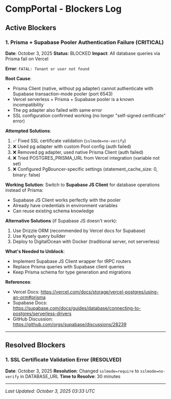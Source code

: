 # CompPortal - Blockers Log

## Active Blockers

### 1. Prisma + Supabase Pooler Authentication Failure (CRITICAL)
**Date**: October 3, 2025
**Status**: BLOCKED
**Impact**: All database queries via Prisma fail on Vercel

**Error**: `FATAL: Tenant or user not found`

**Root Cause**:
- Prisma Client (native, without pg adapter) cannot authenticate with Supabase transaction-mode pooler (port 6543)
- Vercel serverless + Prisma + Supabase pooler is a known incompatibility
- The pg adapter also failed with same error
- SSL configuration confirmed working (no longer "self-signed certificate" error)

**Attempted Solutions**:
1. ✅ Fixed SSL certificate validation (`sslmode=no-verify`)
2. ❌ Used pg adapter with custom Pool config (auth failed)
3. ❌ Removed pg adapter, used native Prisma Client (auth failed)
4. ❌ Tried POSTGRES_PRISMA_URL from Vercel integration (variable not set)
5. ❌ Configured PgBouncer-specific settings (statement_cache_size: 0, binary: false)

**Working Solution**:
Switch to **Supabase JS Client** for database operations instead of Prisma:
- Supabase JS Client works perfectly with the pooler
- Already have credentials in environment variables
- Can reuse existing schema knowledge

**Alternative Solutions** (if Supabase JS doesn't work):
1. Use Drizzle ORM (recommended by Vercel docs for Supabase)
2. Use Kysely query builder
3. Deploy to DigitalOcean with Docker (traditional server, not serverless)

**What's Needed to Unblock**:
- Implement Supabase JS Client wrapper for tRPC routers
- Replace Prisma queries with Supabase client queries
- Keep Prisma schema for type generation and migrations

**References**:
- Vercel Docs: https://vercel.com/docs/storage/vercel-postgres/using-an-orm#prisma
- Supabase Docs: https://supabase.com/docs/guides/database/connecting-to-postgres/serverless-drivers
- GitHub Discussion: https://github.com/orgs/supabase/discussions/28239

---

## Resolved Blockers

### 1. SSL Certificate Validation Error (RESOLVED)
**Date**: October 3, 2025
**Resolution**: Changed `sslmode=require` to `sslmode=no-verify` in DATABASE_URL
**Time to Resolve**: 30 minutes

---

*Last Updated: October 3, 2025 03:33 UTC*
